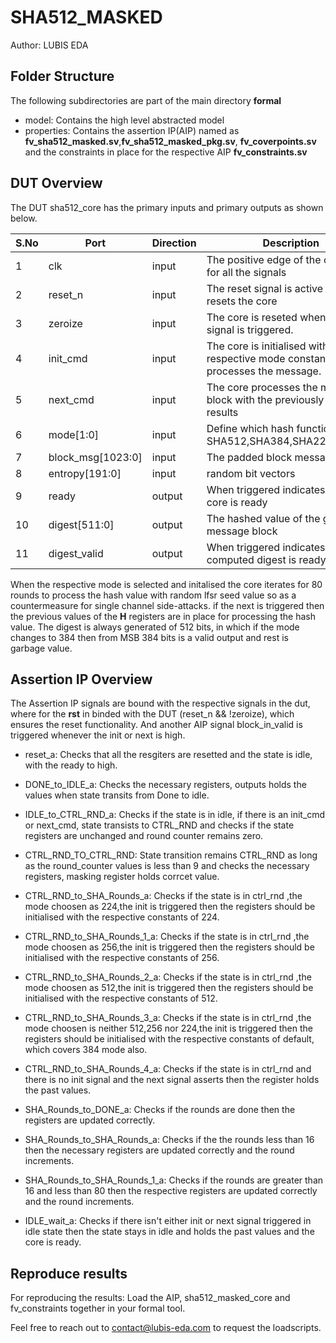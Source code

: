 # SHA512_MASKED

Author: LUBIS EDA

## Folder Structure
The following subdirectories are part of the main directory **formal**

- model: Contains the high level abstracted model 
- properties: Contains the assertion IP(AIP) named as **fv_sha512_masked.sv**,**fv_sha512_masked_pkg.sv**, **fv_coverpoints.sv** and the constraints in place for the respective AIP **fv_constraints.sv**


## DUT Overview

The DUT sha512_core has the primary inputs and primary outputs as shown below.

| S.No | Port               | Direction | Description                                                                       |
| ---- | -------------------| --------- | --------------------------------------------------------------------------------- |
| 1    | clk                | input     | The positive edge of the clk is used for all the signals                          |
| 2    | reset_n            | input     | The reset signal is active low and resets the core                                |
| 3    | zeroize            | input     | The core is reseted when this signal is triggered.                                |
| 4    | init_cmd           | input     | The core is initialised with respective mode constants and processes the message. |
| 5    | next_cmd           | input     | The core processes the message block with the previously computed results         |
| 6    | mode[1:0]          | input     | Define which hash function: SHA512,SHA384,SHA224,SHA256                           |
| 7    | block_msg[1023:0]  | input     | The padded block message                                                          |
| 8    | entropy[191:0]    | input     | random bit vectors      |
| 9    | ready              | output    | When triggered indicates that the core is ready                                   |
| 10   | digest[511:0]      | output    | The hashed value of the given message block                                       |
| 11   | digest_valid       | output    | When triggered indicates that the computed digest is ready                        |

When the respective mode is selected and initalised the core iterates for 80 rounds to process the hash value with random lfsr seed value so as a countermeasure for single channel side-attacks. if the next is triggered then the previous values of the **H** registers are in place for processing the hash value. The digest is always generated of 512 bits, in which if the mode changes to 384 then from MSB 384 bits is a valid output and rest is garbage value.
## Assertion IP Overview

The Assertion IP signals are bound with the respective signals in the dut, where for the **rst** in binded with the DUT (reset_n && !zeroize), which ensures the reset functionality. And another AIP signal block_in_valid is triggered whenever the init or next is high.

- reset_a: Checks that all the resgiters are resetted and the state is idle, with the ready to high.

- DONE_to_IDLE_a: Checks the necessary registers, outputs holds the values when state transits from Done to idle.

- IDLE_to_CTRL_RND_a: Checks if the state is in idle, if there is an init_cmd or next_cmd, state transists to CTRL_RND and checks if the state registers are unchanged and round counter remains zero.

- CTRL_RND_TO_CTRL_RND: State transition remains CTRL_RND as long as the round_counter values is less than 9 and checks the necessary registers, masking register holds corrcet value.

- CTRL_RND_to_SHA_Rounds_a: Checks if the state is in ctrl_rnd ,the mode choosen as 224,the init is triggered then the registers should be initialised with the respective constants of 224.

- CTRL_RND_to_SHA_Rounds_1_a: Checks if the state is in ctrl_rnd ,the mode choosen as 256,the init is triggered then the registers should be initialised with the respective constants of 256.

- CTRL_RND_to_SHA_Rounds_2_a: Checks if the state is in ctrl_rnd ,the mode choosen as 512,the init is triggered then the registers should be initialised with the respective constants of 512.

- CTRL_RND_to_SHA_Rounds_3_a: Checks if the state is in ctrl_rnd ,the mode choosen is neither 512,256 nor 224,the init is triggered then the registers should be initialised with the respective constants of default, which covers 384 mode also.

- CTRL_RND_to_SHA_Rounds_4_a: Checks if the state is in ctrl_rnd and there is no init signal and the next signal asserts then the register holds the past values.

- SHA_Rounds_to_DONE_a: Checks if the rounds are done then the registers are updated correctly.

- SHA_Rounds_to_SHA_Rounds_a: Checks if the the rounds less than 16 then the necessary registers are updated correctly and the round increments.

- SHA_Rounds_to_SHA_Rounds_1_a: Checks if the rounds are greater than 16 and less than 80 then the respective registers are updated correctly and the round increments.

- IDLE_wait_a: Checks if there isn't either init or next signal triggered in idle state then the state stays in idle and holds the past values and the core is ready.


## Reproduce results
For reproducing the results: Load the AIP, sha512_masked_core and fv_constraints together in your formal tool. 

Feel free to reach out to contact@lubis-eda.com to request the loadscripts.
